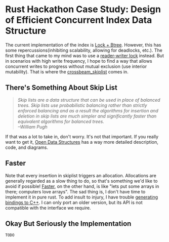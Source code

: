 # Rust Hackathon Case Study: Design of Efficient Concurrent Index Data Structure

The current implementation of the index is [Lock + Btree](https://github.com/datenlord/Xline/blob/master/xline/src/storage/index.rs). However, this has some repercussions(inhibiting scalability, allowing for deadlocks, etc.). The first thing that came to my mind was to use a [reader-writer lock](https://docs.rs/parking_lot/latest/parking_lot/type.RwLock.html) instead. But in scenarios with high write frequency, I hope to find a way that allows concurrent writes to progress without mutual exclusion (use interior mutability). That is where the [crossbeam_skiplist](https://docs.rs/crossbeam-skiplist/latest/crossbeam_skiplist/) comes in.

## There's Something About Skip List

> *Skip lists are a data structure that can be used in place of balanced trees. Skip lists use probabilistic balancing rather than strictly enforced balancing and as a result the algorithms for insertion and deletion in skip lists are much simpler and significantly faster than equivalent algorithms for balanced trees.*  
> *–William Pugh*

If that was a lot to take in, don't worry. It's not that important. If you really want to get it, [Open Data Structures](http://opendatastructures.org/ods-python/4_1_Basic_Structure.html) has a way more detailed description, code, and diagrams.

## Faster
Note that every insertion in skiplist triggers an allocation. Allocations are generally regarded as a slow thing to do, so that's something we'd like to avoid if possible!
[Faster](https://www.microsoft.com/en-us/research/uploads/prod/2018/03/faster-sigmod18.pdf), on the other hand, is like "lets put some arrays in there; computers love arrays". The sad thing is, I don't have time to implement it in pure rust. To add insult to injury, I have trouble [generating bindings to C++](https://rust-lang.github.io/rust-bindgen/cpp.html). I can only port an older version, but its API is not compatible with the interface we require.

## Okay But Seriously the Implementation

`TODO`
